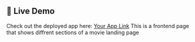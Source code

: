 ## 🚀 Live Demo
Check out the deployed app here: [Your App Link](https://movie-landing-page-otq9.onrender.com)
This is a frontend page that shows diffrent sections of a movie landing page

